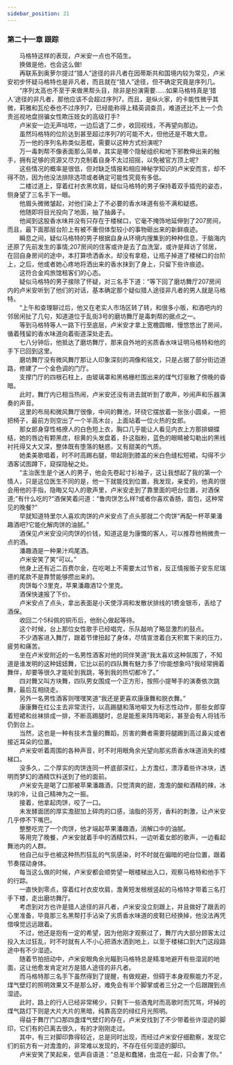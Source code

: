 ```yaml
---
sidebar_position: 21
---
```

### 第二十一章 跟踪  


　　马格特这样的表现，卢米安一点也不陌生。  
　　换做是他，也会这么做!  
　　再联系到奥萝尔提过“猎人”途径的非凡者在因蒂斯共和国境内较为常见，卢米安初步怀疑马格特也是非凡者，而且就在“猎人”途径，但不确定究竟是序列几。  
　　“序列太高也不至于来做黑帮头目，除非是扮演需要……如果马格特真是‘猎人’途径的非凡者，那他应该不会超过序列7，而且，是纵火家，的卡能性微乎其微，莉雅和瓦伦泰也不过序列7，已经能称得上精英调查员，难道还比不上一个负责巡视地盘拐骗女性欺压妓女的高级打手?  
　　卢米安一边无声咕哝，一边后退了二步，收回视线，不再望向那边。  
　　虽然玛格特的位阶达到甚至超过序列7的可能不大，但他还是不敢大意。  
　　万一他的序列名称类似恶棍，需要以这种方式扮演呢?  
　　万一毒刺帮不像表面那么简单，其实是哪个隐秘组织和地下邪教伸出来的触手，拥有足够的资源又尽力克制着自身不太过招摇，以免被官方顶上呢?  
　　这些情况的概率是很低，但对缺乏情报和相应神秘学知识的卢米安而言，却不得不防，因为他没法排除选项或者确定可能性究竟有多低。  
　　二楼过道上，穿着红衬衣黑坎肩，疑似马格特的男子保持着双手插兜的姿态，侧身望了三名手下一眼。  
　　他眉头微微皱起，对他们染上了不必要的香水味道有些不满和疑惑。  
　　他随即将目光投向了地面，抽了抽鼻子。  
　　他闻到这股香水味并没有只存在于楼梯口，它毫不掩饰地延伸到了207房间，而且，最下面那层台阶上有被不重但体型较小的事物砸出来的新鲜痕迹。  
　　瞬息之间，疑似马格特的男子根据自身从环境内搜集到的种种信息，于脑海内还原了先前发生的事情;207房间的住客或许是去了血洗室，或许是拜访了邻居，在回自身房间的途中，本打算喷洒香水，却没有拿稳，让瓶子掉道了楼梯口的台阶上，之后，他或者她心疼地将洒出来的香水抹到了身上，只留下些许痕迹。  
　　这符合金鸡旅馆租客们的心态。  
　　疑似马格特的男子接除了怀疑，对三名手下道：“等下回了磨坊舞厅207房间内的卢米安听到了他们的对话，基本确定那个疑似猎人途径非凡者的男人就是马格特。  
　　“上午和查理聊过后，他又在老实人市场区转了转，和很多小贩，和酒吧内的邻居闲扯了几句，知道道位于乱街3号的磨坊舞厅是毒刺帮的据点之一。  
　　等到马格特等人一路下行至底层，卢米安才拿上宽檐圆帽，慢悠悠出了房间，循着残留的香水味道向着街道深处走去。  
　　七八分钟后，他抵达了磨坊舞厅，那来自外地的劣质香水味证明马格特和他的手下已回到这里。  
　　磨坊舞厅没有微风舞厅那让人印象深刻的凋像和铭文，只是占据了部分街边道路，修建了一个金色调的门厅。  
　　支撑门厅的四根石柱上，由玻璃罩和黑格栅栏围出来的煤气灯驱散了傍晚的昏暗。  
　　此时，舞厅内已相当热闹，卢米安还没有进去就听到了歌声，吵闹声和乐器演奏的声音。  
　　这里的布局和微风舞厅很像，中间的舞池，环绕它摆放着一张张小圆桌，一把把椅子，最前方则空出了一个半高木台，上面站着一位火热的女郎。  
　　那女郎身穿性格撩人的白色短上衣，胸口几乎能让人看见内衣上方那排蝴蝶结，她的唇边有颗黑痣，棕黄的头发盘着，扑这脂粉，蓝色的眼睛被勾勒出的黑线衬托得又大又深，整体既有堕落的魅惑，又有甜美的气质。  
　　她柔美歌唱着，时不时高踢右腿，带起刚到膝盖的米白色缝松短裙，勾得不少酒客试图蹲下，窥探隐秘之处。  
　　“主治医生是个迷人的男子，他会先卷起寸衫袖子，这让我想起了我的第一个情人，只是这位医生不同的是，他一下就能找到位置，我发现，亲爱的，他真的很会用他的手指，隐晦又勾人的歌声里，卢米安走到了靠里面的吧台位置，对酒保道;”有什么吃的?“酒保笑着问道：“鲁肉饼怎么样?或者你喜欢香肠，面包，这种常见的晚餐?”  
　　早就知道特里尔人喜欢肉饼的卢米安点了点头那就二个肉饼“再配一杯苹果潘趣酒吧?它能化解肉饼的油腻。”  
　　酒保见卢米安没问肉饼的价钱，知道这是为康慨的客人，可以推荐他稍微贵一点的酒。  
　　潘趣酒是一种果汁鸡尾酒。  
　　卢米安笑了笑“可以。”  
　　他身上还有近二百费尔金，在吃喝上不需要太过节省，反正情报贩子安东尼瑞德的尾款不是靠赞能够攒出来的。  
　　肉饼每个3里克，苹果潘趣酒12个里克。  
　　酒保快速报了下价。  
　　卢米安点了点头，拿出表面是小天使浮凋和发散状排线的1费金银币，丢给了酒保。  
　　收回二个5科佩的铜币后，他耐心做起等待。  
　　这个时候，台上那位女性歌手已经唱完，乐队敲响了略显激烈的鼓点。  
　　不少酒客进入舞厅，跟着节侓扭起了身体，尽情宣泄着白天积累下来的压力，疲劳和痛苦。  
　　坐在卢米安附近的一名男性酒客对他的同伴笑道“我太喜欢这种氛围了，不知道是谁发明的这种妞妞舞，它比以前的四队舞有魅力多了!你能想象吗?我经常拥着舞伴，却要等很久才能轮到我跳，等到我的热切都冷了。”  
　　四对舞又叫方块舞，四队男女围成一个正方形，按照小提琴手的演奏依次跳舞，最后互相绕走。  
　　另外一名男性酒客则嘿嘿笑道“我还是更喜欢康康舞和脱衣舞。”  
　　康康舞在红公主去非常流行，以高踢腿和落地噼叉为标志性动作，那些女郎穿着短裙和丝袜排成一排，不断高踢腿时，总是能惹来阵阵喝彩，甚至会有人将钱币仍到台上。  
　　当然，这也是一种有技术含量的舞蹈，厉害的舞者需要将腿踢到高过鼻尖或者接近耳朵的位置。  
　　卢米安听着周围的各种声音，时不时用眼角余光望向那劣质香水味道消失的楼梯口。  
　　没多久，二个厚实的肉饼连同一杯底部深红，上方澹红，漂浮着些许冰块，透明而梦幻的酒精饮料送到了他的面前。  
　　卢米安先是喝了口那被苹果潘趣酒，只觉清爽的甜，澹澹的酸和酒精的辣，冰块的冷，让自己精神为之一振。  
　　接着，他拿起肉饼，咬了一口。  
　　未发酵面团的厚实澹甜加上碎肉的口感，油脂的芬芳，香料的刺激，让卢米安几乎停不下嘴巴。  
　　整整吃完了一个肉饼，他才端起苹果潘趣酒，消解口中的油腻。  
　　等用完了晚餐，卢米安就着手中的酒精饮料，一边听着女郎的歌声，一边看起舞池内的人群。  
　　他自己似乎也被这种热烈狂乱的气氛感染，时不时就在偏暗的吧台位置，跟着节奏摆动身体。  
　　每当这么做的时候，卢米安都会顺势望一眼楼梯出入口，观察马格特和他手下的行踪。  
　　一直快到零点，穿着红衬衣皮坎肩，澹黄短发根根竖起的马格特才带着三名打手下楼，走出磨坊舞厅。  
　　考虑到对方也许是猎人途径的非凡者，卢米安没立刻跟上，并且做好了跟丢的心里准备，毕竟那三名黑帮打手沾染了劣质香水味道的皮鞋已经换掉，他没法再凭借嗅觉远远跟着。  
　　不过，他还是抱有一定的希望，因为他刚才观察过了，舞厅内大部分顾客太过投入太过狂乱，时不时就有人不小心把酒水洒到地上，以至于楼梯口到大门这段路途中有不少湿迹。  
　　随着节拍扭动中，卢米安眼角余光瞄到马格特总是精准地避开有些湿润的地面，这让他愈发肯定对方是猎人途径的非凡者。  
　　而马格特那三名手下虽然得到了提醒，有做规避，但碍于本身观察能力不足，煤气壁灯的照明效果又不是那么好，难免会有半个脚掌或者三分之一个后跟蹭到点湿迹。  
　　此时，路上的行人已经非常稀少，只剩下一些酒鬼时而高歌时而咒骂，坏掉的煤气路灯下则是大片大片的黑暗，纯靠高空的绯红月光照明。  
　　得益于舞厅门口那四盏煤气壁灯的存在，卢米安找到了不少带着些许湿迹的脚印，它们有的已离去很久，有的才刚刚走过。  
　　其中，有三对脚印靠得较近，总是同时出现，而经过卢米安仔细勘察，发现它们的前方有一对澹澹的，非常难以发现的，不存在任何湿迹的脚印。  
　　卢米安笑了笑起来，低声自语道：“总是和蠢猪，虫混在一起，只会害了你。”  
